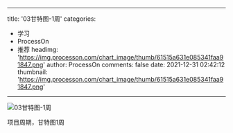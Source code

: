 
---
title: '03甘特图-1周'
categories: 
 - 学习
 - ProcessOn
 - 推荐
headimg: 'https://img.processon.com/chart_image/thumb/61515a631e085341faa91847.png'
author: ProcessOn
comments: false
date: 2021-12-31 02:42:12
thumbnail: 'https://img.processon.com/chart_image/thumb/61515a631e085341faa91847.png'
---

<div>   
<img class="thumb" alt="03甘特图-1周" src="https://img.processon.com/chart_image/thumb/61515a631e085341faa91847.png" referrerpolicy="no-referrer">
<p>项目周期，甘特图1周</p>  
</div>
            
